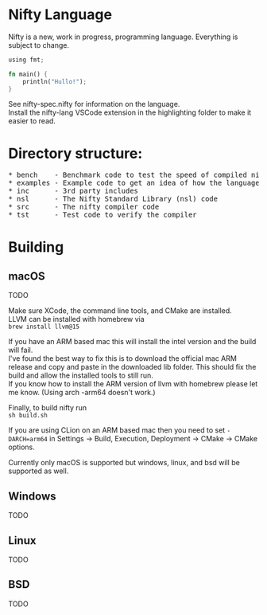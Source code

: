 # Nifty Language
Nifty is a new, work in progress, programming language. Everything is subject to change.

```rs
using fmt;

fn main() {
    println("Hullo!");
}
```

See nifty-spec.nifty for information on the language.  
Install the nifty-lang VSCode extension in the highlighting folder to make it easier to read.

# Directory structure:

<pre>
* bench    - Benchmark code to test the speed of compiled nifty code
* examples - Example code to get an idea of how the language works
* inc      - 3rd party includes
* nsl      - The Nifty Standard Library (nsl) code
* src      - The nifty compiler code
* tst      - Test code to verify the compiler
</pre>


# Building

## macOS
TODO

Make sure XCode, the command line tools, and CMake are installed.  
LLVM can be installed with homebrew via  
`brew install llvm@15`

If you have an ARM based mac this will install the intel version and the build will fail.  
I've found the best way to fix this is to download the official mac ARM release and copy and paste in the downloaded lib folder. This should fix the build and allow the installed tools to still run.  
If you know how to install the ARM version of llvm with homebrew please let me know. (Using arch -arm64 doesn't work.)

Finally, to build nifty run  
`sh build.sh`

If you are using CLion on an ARM based mac then you need to set `-DARCH=arm64` in Settings -> Build, Execution, Deployment -> CMake -> CMake options.

Currently only macOS is supported but windows, linux, and bsd will be supported as well.

## Windows
TODO

## Linux
TODO

## BSD
TODO
